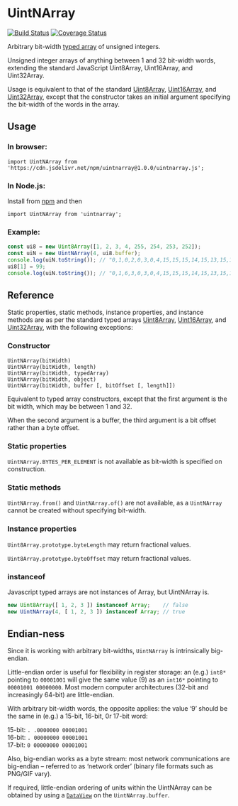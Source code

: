 # UintNArray

[![Build Status](https://travis-ci.org/chrisveness/uintnarray.svg?branch=master)](https://travis-ci.org/chrisveness/uintnarray)
[![Coverage Status](https://coveralls.io/repos/github/chrisveness/uintnarray/badge.svg)](https://coveralls.io/github/chrisveness/uintnarray)

Arbitrary bit-width [typed array](https://developer.mozilla.org/docs/Web/JavaScript/Reference/Global_Objects/TypedArray) of unsigned integers.

Unsigned integer arrays of anything between 1 and 32 bit-width words, extending the standard JavaScript Uint8Array, Uint16Array, and Uint32Array.

Usage is equivalent to that of the standard [Uint8Array](https://developer.mozilla.org/docs/Web/JavaScript/Reference/Global_Objects/Uint8Array), [Uint16Array](https://developer.mozilla.org/docs/Web/JavaScript/Reference/Global_Objects/Uint16Array), and [Uint32Array](https://developer.mozilla.org/docs/Web/JavaScript/Reference/Global_Objects/Uint32Array), except that the constructor takes an initial argument specifying the bit-width of the words in the array.

## Usage

### In browser:

    import UintNArray from 'https://cdn.jsdelivr.net/npm/uintnarray@1.0.0/uintnarray.js';

### In Node.js:

Install from [npm](https://www.npmjs.com/package/uintnarray) and then

    import UintNArray from 'uintnarray';

### Example:

````javascript
const ui8 = new Uint8Array([1, 2, 3, 4, 255, 254, 253, 252]);
const uiN = new UintNArray(4, ui8.buffer);
console.log(uiN.toString()); // "0,1,0,2,0,3,0,4,15,15,15,14,15,13,15,12"
ui8[1] = 99;
console.log(uiN.toString()); // "0,1,6,3,0,3,0,4,15,15,15,14,15,13,15,12"
````

## Reference

Static properties, static methods, instance properties, and instance methods are as per the standard typed arrays  [Uint8Array](https://developer.mozilla.org/docs/Web/JavaScript/Reference/Global_Objects/Uint8Array), [Uint16Array](https://developer.mozilla.org/docs/Web/JavaScript/Reference/Global_Objects/Uint16Array), and [Uint32Array](https://developer.mozilla.org/docs/Web/JavaScript/Reference/Global_Objects/Uint32Array), with the following exceptions:

### Constructor

`UintNArray(bitWidth)`\
`UintNArray(bitWidth, length)`\
`UintNArray(bitWidth, typedArray)`\
`UintNArray(bitWidth, object)`\
`UintNArray(bitWidth, buffer [, bitOffset [, length]])`

Equivalent to typed array constructors, except that the first argument is the bit width, which may be between 1 and 32.

When the second argument is a buffer, the third argument is a bit offset rather than a byte offset.

### Static properties

`UintNArray.BYTES_PER_ELEMENT` is not available as bit-width is specified on construction.

### Static methods

`UintNArray.from()` and `UintNArray.of()` are not available, as a `UintNArray` cannot be created without specifying bit-width.

### Instance properties

`Uint8Array.prototype.byteLength` may return fractional values.

`Uint8Array.prototype.byteOffset` may return fractional values.

### instanceof

Javascript typed arrays are not instances of Array, but UintNArray is.

````javascript
new Uint8Array([ 1, 2, 3 ]) instanceof Array;    // false
new UintNArray(4, [ 1, 2, 3 ]) instanceof Array; // true
````

## Endian-ness

Since it is working with arbitrary bit-widths, `UintNArray` is intrinsically big-endian.

Little-endian order is useful for flexibility in register storage: an (e.g.) `int8*` pointing to `00001001` will give the same value (9) as an `int16*` pointing to `00001001 00000000`. Most modern computer architectures (32-bit and increasingly 64-bit) are little-endian.

With arbitrary bit-width words, the opposite applies: the value ‘9’ should be the same in (e.g.) a 15-bit, 16-bit, 0r 17-bit word:

15-bit: `. .0000000 00001001`\
16-bit: `. 00000000 00001001`\
17-bit: `0 00000000 00001001`

Also, big-endian works as a byte stream: most network communications are big-endian – referred to as ‘network order’ (binary file formats such as PNG/GIF vary).

If required, little-endian ordering of units within the UintNArray can be obtained by using a [`DataView`](https://developer.mozilla.org/docs/Web/JavaScript/Reference/Global_Objects/DataView) on the `UintNArray.buffer`.
